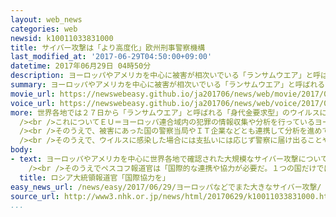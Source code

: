 ```yaml
---
layout: web_news
categories: web
newsid: k10011033831000
title: サイバー攻撃は「より高度化」欧州刑事警察機構
last_modified_at: '2017-06-29T04:50:00+09:00'
datetime: 2017年06月29日 04時50分
description: ヨーロッパやアメリカを中心に被害が相次いでいる「ランサムウエア」と呼ばれる「身代金要求型」のウイルスによるサイバー攻撃について、ヨーロッパ刑事警察機構は、先月世界規模で起きたサイバー攻撃よりも高度化しているとして不審なメールが来ても添付ファイルは開かないなどの注意を呼びかけています。
summary: ヨーロッパやアメリカを中心に被害が相次いでいる「ランサムウエア」と呼ばれる「身代金要求型」のウイルスによるサイバー攻撃について、ヨーロッパ刑事警察機構は、先月世界規模で起きたサイバー攻撃よりも高度化しているとして不審なメールが来ても添付ファイルは開かないなどの注意を呼びかけています。
movie_url: https://newswebeasy.github.io/ja201706/news/web/movie/2017/06/29/k10011033831000.mp4
voice_url: https://newswebeasy.github.io/ja201706/news/web/voice/2017/06/29/k10011033831000.mp3
more: 世界各地では２７日から「ランサムウエア」と呼ばれる「身代金要求型」のウイルスによるサイバー攻撃が相次ぎ、ヨーロッパやアメリカのほかロシアやインドなど広い範囲で被害が確認されています。<br
  /><br />これについてＥＵ＝ヨーロッパ連合域内の犯罪の情報収集や分析を行っているヨーロッパ刑事警察機構は２８日、現在もサイバー攻撃は続いているとして「被害の規模は現時点では不明だ」と発表しました。<br
  /><br />そのうえで、被害にあった国の警察当局やＩＴ企業などとも連携して分析を進めていることを明らかにしました。<br />世界各地では先月もサイバー攻撃による被害が相次ぎましたが、ヨーロッパ刑事警察機構は今回のサイバー攻撃について「先月のものと明らかな類似性があるがより高度な攻撃能力を備えている」と指摘しています。<br
  /><br />そのうえで、ウイルスに感染した場合には支払いには応じず警察に届け出ることや、感染していない場合にはデータのバックアップを取るほか、不審なメールが来ても添付ファイルを開かないなどの対策を示し、注意を呼びかけています。
body:
- text: ヨーロッパやアメリカを中心に世界各地で確認された大規模なサイバー攻撃について、ロシア大統領府のペスコフ報道官は２８日「ロシアでは深刻な被害はなかった。政府機関や企業では保護システムが効果的に作動した」と述べ、影響は限定的だったと主張しました。<br
    /><br />そのうえでペスコフ報道官は「国際的な連携や協力が必要だ。１つの国だけではサイバー攻撃に効果的に対処することなどできない」と述べ、各国が連携を強化すべきだと呼びかけました。
  title: ロシア大統領報道官「国際協力を」
easy_news_url: /news/easy/2017/06/29/ヨーロッパなどでまた大きなサイバー攻撃/
source_url: http://www3.nhk.or.jp/news/html/20170629/k10011033831000.html
...
```

